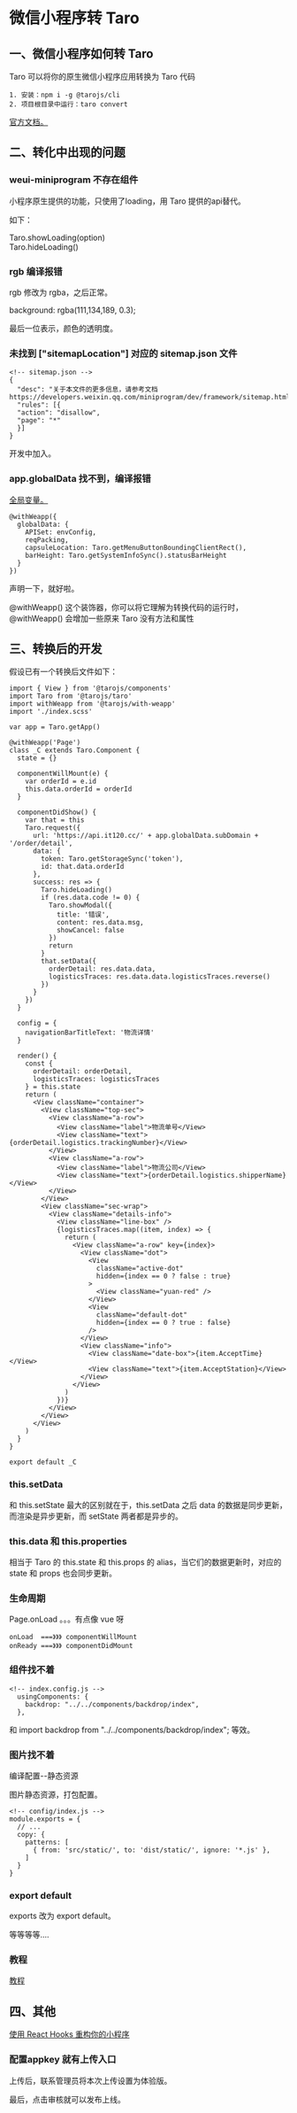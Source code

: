 # 微信小程序转 Taro

## 一、微信小程序如何转 Taro

Taro 可以将你的原生微信小程序应用转换为 Taro 代码

```
1. 安装：npm i -g @tarojs/cli
2. 项目根目录中运行：taro convert
```
[官方文档。](https://taro-docs.jd.com/taro/docs/taroize/)

## 二、转化中出现的问题

### weui-miniprogram 不存在组件

小程序原生提供的功能，只使用了loading，用 Taro 提供的api替代。

如下：

Taro.showLoading(option)  
Taro.hideLoading()  

### rgb 编译报错

rgb 修改为 rgba，之后正常。

background: rgba(111,134,189, 0.3);  

最后一位表示，颜色的透明度。

### 未找到 ["sitemapLocation"] 对应的 sitemap.json 文件

``` 
<!-- sitemap.json -->
{
  "desc": "关于本文件的更多信息，请参考文档 https://developers.weixin.qq.com/miniprogram/dev/framework/sitemap.html",
  "rules": [{
  "action": "disallow",
  "page": "*"
  }]
}

```
开发中加入。

### app.globalData 找不到，编译报错

[全局变量。](https://taro-docs.jd.com/taro/docs/best-practice/#%E5%85%A8%E5%B1%80%E5%8F%98%E9%87%8F)

```
@withWeapp({
  globalData: {
    APISet: envConfig,
    reqPacking,
    capsuleLocation: Taro.getMenuButtonBoundingClientRect(),
    barHeight: Taro.getSystemInfoSync().statusBarHeight
  }
})

```
声明一下，就好啦。  

@withWeapp() 这个装饰器，你可以将它理解为转换代码的运行时，@withWeapp() 会增加一些原来 Taro 没有方法和属性


## 三、转换后的开发

假设已有一个转换后文件如下：

```
import { View } from '@tarojs/components'
import Taro from '@tarojs/taro'
import withWeapp from '@tarojs/with-weapp'
import './index.scss'

var app = Taro.getApp()

@withWeapp('Page')
class _C extends Taro.Component {
  state = {}

  componentWillMount(e) {
    var orderId = e.id
    this.data.orderId = orderId
  }

  componentDidShow() {
    var that = this
    Taro.request({
      url: 'https://api.it120.cc/' + app.globalData.subDomain + '/order/detail',
      data: {
        token: Taro.getStorageSync('token'),
        id: that.data.orderId
      },
      success: res => {
        Taro.hideLoading()
        if (res.data.code != 0) {
          Taro.showModal({
            title: '错误',
            content: res.data.msg,
            showCancel: false
          })
          return
        }
        that.setData({
          orderDetail: res.data.data,
          logisticsTraces: res.data.data.logisticsTraces.reverse()
        })
      }
    })
  }

  config = {
    navigationBarTitleText: '物流详情'
  }

  render() {
    const {
      orderDetail: orderDetail,
      logisticsTraces: logisticsTraces
    } = this.state
    return (
      <View className="container">
        <View className="top-sec">
          <View className="a-row">
            <View className="label">物流单号</View>
            <View className="text">{orderDetail.logistics.trackingNumber}</View>
          </View>
          <View className="a-row">
            <View className="label">物流公司</View>
            <View className="text">{orderDetail.logistics.shipperName}</View>
          </View>
        </View>
        <View className="sec-wrap">
          <View className="details-info">
            <View className="line-box" />
            {logisticsTraces.map((item, index) => {
              return (
                <View className="a-row" key={index}>
                  <View className="dot">
                    <View
                      className="active-dot"
                      hidden={index == 0 ? false : true}
                    >
                      <View className="yuan-red" />
                    </View>
                    <View
                      className="default-dot"
                      hidden={index == 0 ? true : false}
                    />
                  </View>
                  <View className="info">
                    <View className="date-box">{item.AcceptTime}</View>
                    <View className="text">{item.AcceptStation}</View>
                  </View>
                </View>
              )
            })}
          </View>
        </View>
      </View>
    )
  }
}

export default _C

```

### this.setData

和 this.setState 最大的区别就在于，this.setData 之后 data 的数据是同步更新，而渲染是异步更新，而 setState 两者都是异步的。

### this.data 和 this.properties

相当于 Taro 的 this.state 和 this.props 的 alias，当它们的数据更新时，对应的 state 和 props 也会同步更新。


### 生命周期

Page.onLoad 。。。有点像 vue 呀
```
onLoad	===》》》 componentWillMount
onReady	===》》》 componentDidMount

```

### 组件找不着
```
<!-- index.config.js -->
  usingComponents: {
    backdrop: "../../components/backdrop/index",
  },
```
和 import backdrop from "../../components/backdrop/index"; 等效。


### 图片找不着

编译配置--静态资源  

图片静态资源，打包配置。

```
<!-- config/index.js -->
module.exports = {
  // ...
  copy: {
    patterns: [
      { from: 'src/static/', to: 'dist/static/', ignore: '*.js' },
    ]
  }
}

```

### export default

exports 改为 export default。

等等等等....



### 教程
[教程](https://taro-docs.jd.com/taro/docs/guide/)

## 四、其他

[使用 React Hooks 重构你的小程序](https://aotu.io/notes/2019/07/10/taro-hooks/)

### 配置appkey 就有上传入口

上传后，联系管理员将本次上传设置为体验版。

最后，点击审核就可以发布上线。




